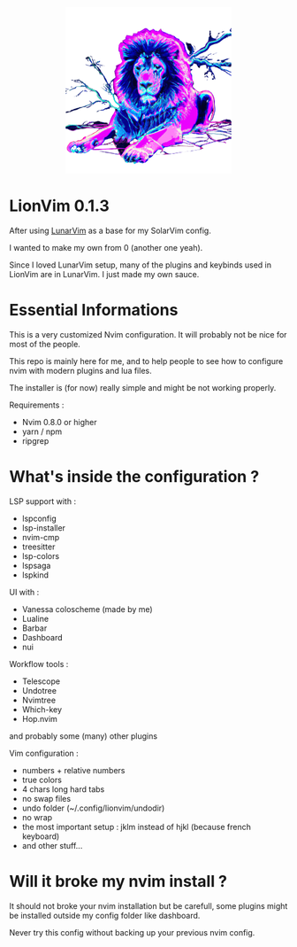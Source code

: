 <p align=center>
 <img width="300" src="https://raw.githubusercontent.com/l0wigh/lionvim/master/lionvim.png">
</p>

# LionVim 0.1.3

After using [LunarVim](https://lunarvim.org) as a base for my SolarVim config.

I wanted to make my own from 0 (another one yeah).

Since I loved LunarVim setup, many of the plugins and keybinds used in LionVim are in LunarVim. I just made my own sauce.

# Essential Informations

This is a very customized Nvim configuration. It will probably not be nice for most of the people.

This repo is mainly here for me, and to help people to see how to configure nvim with modern plugins and lua files.

The installer is (for now) really simple and might be not working properly.

Requirements :

* Nvim 0.8.0 or higher
* yarn / npm
* ripgrep

# What's inside the configuration ?

LSP support with :

- lspconfig
- lsp-installer
- nvim-cmp
- treesitter
- lsp-colors
- lspsaga
- lspkind

UI with :

- Vanessa coloscheme (made by me)
- Lualine
- Barbar
- Dashboard
- nui

Workflow tools :

- Telescope
- Undotree
- Nvimtree
- Which-key
- Hop.nvim

and probably some (many) other plugins

Vim configuration :

- numbers + relative numbers
- true colors
- 4 chars long hard tabs
- no swap files
- undo folder (~/.config/lionvim/undodir)
- no wrap
- the most important setup : jklm instead of hjkl (because french keyboard) 
- and other stuff...

# Will it broke my nvim install ?

It should not broke your nvim installation but be carefull, some plugins might be installed outside my config folder like dashboard.

Never try this config without backing up your previous nvim config.

